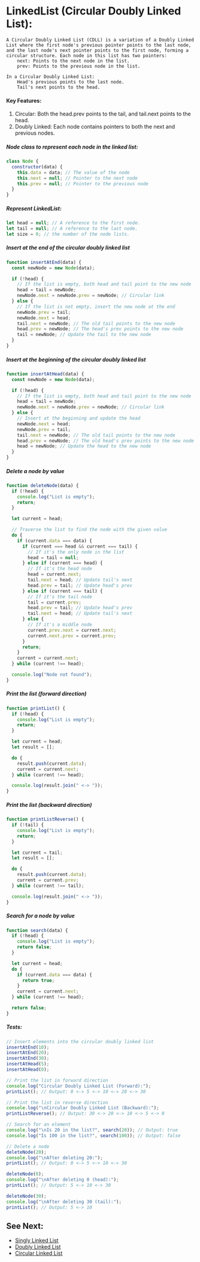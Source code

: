 # LinkedList (Circular Doubly Linked List):

    A Circular Doubly Linked List (CDLL) is a variation of a Doubly Linked List where the first node's previous pointer points to the last node, and the last node's next pointer points to the first node, forming a circular structure. Each node in this list has two pointers:
        next: Points to the next node in the list.
        prev: Points to the previous node in the list.

    In a Circular Doubly Linked List:
        Head's previous points to the last node.
        Tail's next points to the head.

#### Key Features:

1. Circular: Both the head.prev points to the tail, and tail.next points to the head.
2. Doubly Linked: Each node contains pointers to both the next and previous nodes.

##### Node class to represent each node in the linked list:

```javascript
class Node {
  constructor(data) {
    this.data = data; // The value of the node
    this.next = null; // Pointer to the next node
    this.prev = null; // Pointer to the previous node
  }
}
```

##### Represent LinkedList:

```javascript
let head = null; // A reference to the first node.
let tail = null; // A reference to the last node.
let size = 0; // the number of the node lists.
```

##### Insert at the end of the circular doubly linked list

```javascript
function insertAtEnd(data) {
  const newNode = new Node(data);

  if (!head) {
    // If the list is empty, both head and tail point to the new node
    head = tail = newNode;
    newNode.next = newNode.prev = newNode; // Circular link
  } else {
    // If the list is not empty, insert the new node at the end
    newNode.prev = tail;
    newNode.next = head;
    tail.next = newNode; // The old tail points to the new node
    head.prev = newNode; // The head's prev points to the new node
    tail = newNode; // Update the tail to the new node
  }
}
```

##### Insert at the beginning of the circular doubly linked list

```javascript
function insertAtHead(data) {
  const newNode = new Node(data);

  if (!head) {
    // If the list is empty, both head and tail point to the new node
    head = tail = newNode;
    newNode.next = newNode.prev = newNode; // Circular link
  } else {
    // Insert at the beginning and update the head
    newNode.next = head;
    newNode.prev = tail;
    tail.next = newNode; // The old tail points to the new node
    head.prev = newNode; // The old head's prev points to the new node
    head = newNode; // Update the head to the new node
  }
}
```

##### Delete a node by value

```javascript
function deleteNode(data) {
  if (!head) {
    console.log("List is empty");
    return;
  }

  let current = head;

  // Traverse the list to find the node with the given value
  do {
    if (current.data === data) {
      if (current === head && current === tail) {
        // If it's the only node in the list
        head = tail = null;
      } else if (current === head) {
        // If it's the head node
        head = current.next;
        tail.next = head; // Update tail's next
        head.prev = tail; // Update head's prev
      } else if (current === tail) {
        // If it's the tail node
        tail = current.prev;
        head.prev = tail; // Update head's prev
        tail.next = head; // Update tail's next
      } else {
        // If it's a middle node
        current.prev.next = current.next;
        current.next.prev = current.prev;
      }
      return;
    }
    current = current.next;
  } while (current !== head);

  console.log("Node not found");
}
```

##### Print the list (forward direction)

```javascript
function printList() {
  if (!head) {
    console.log("List is empty");
    return;
  }

  let current = head;
  let result = [];

  do {
    result.push(current.data);
    current = current.next;
  } while (current !== head);

  console.log(result.join(" <-> "));
}
```

##### Print the list (backward direction)

```javascript
function printListReverse() {
  if (!tail) {
    console.log("List is empty");
    return;
  }

  let current = tail;
  let result = [];

  do {
    result.push(current.data);
    current = current.prev;
  } while (current !== tail);

  console.log(result.join(" <-> "));
}
```

##### Search for a node by value

```javascript
function search(data) {
  if (!head) {
    console.log("List is empty");
    return false;
  }

  let current = head;
  do {
    if (current.data === data) {
      return true;
    }
    current = current.next;
  } while (current !== head);

  return false;
}
```

##### Tests:

```javascript
// Insert elements into the circular doubly linked list
insertAtEnd(10);
insertAtEnd(20);
insertAtEnd(30);
insertAtHead(5);
insertAtHead(0);

// Print the list in forward direction
console.log("Circular Doubly Linked List (Forward):");
printList(); // Output: 0 <-> 5 <-> 10 <-> 20 <-> 30

// Print the list in reverse direction
console.log("\nCircular Doubly Linked List (Backward):");
printListReverse(); // Output: 30 <-> 20 <-> 10 <-> 5 <-> 0

// Search for an element
console.log("\nIs 20 in the list?", search(20)); // Output: true
console.log("Is 100 in the list?", search(100)); // Output: false

// Delete a node
deleteNode(20);
console.log("\nAfter deleting 20:");
printList(); // Output: 0 <-> 5 <-> 10 <-> 30

deleteNode(0);
console.log("\nAfter deleting 0 (head):");
printList(); // Output: 5 <-> 10 <-> 30

deleteNode(30);
console.log("\nAfter deleting 30 (tail):");
printList(); // Output: 5 <-> 10
```

## See Next:
- [Singly Linked List](singly-linkedList.md)
- [Doubly Linked List](doubly-linkedList.md)
- [Circular Linked List](circular-linkedList.md)

